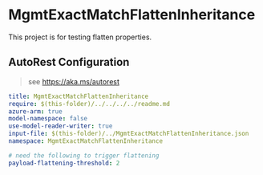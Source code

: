# MgmtExactMatchFlattenInheritance

This project is for testing flatten properties.

## AutoRest Configuration
> see https://aka.ms/autorest

``` yaml
title: MgmtExactMatchFlattenInheritance
require: $(this-folder)/../../../../readme.md
azure-arm: true
model-namespace: false
use-model-reader-writer: true
input-file: $(this-folder)/../MgmtExactMatchFlattenInheritance.json
namespace: MgmtExactMatchFlattenInheritance

# need the following to trigger flattening
payload-flattening-threshold: 2
```
